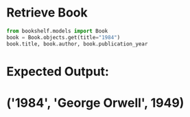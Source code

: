 # Retrieve Book

```python
from bookshelf.models import Book
book = Book.objects.get(title="1984")
book.title, book.author, book.publication_year
```
# Expected Output:
# ('1984', 'George Orwell', 1949)

